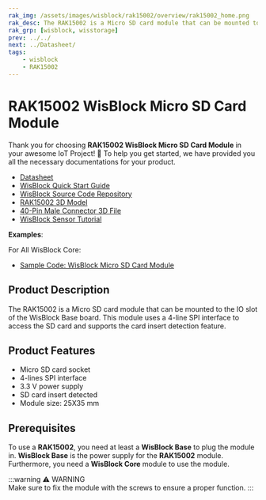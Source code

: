 ```yaml
---
rak_img: /assets/images/wisblock/rak15002/overview/rak15002_home.png
rak_desc: The RAK15002 is a Micro SD card module that can be mounted to the IO slot of the WisBlock Base board. This module uses a 4-line SPI interface to access the SD card and supports the card insert detection feature.
rak_grp: [wisblock, wisstorage]
prev: ../../
next: ../Datasheet/
tags:
    - wisblock
    - RAK15002
---
```


# RAK15002 WisBlock Micro SD Card Module

Thank you for choosing **RAK15002 WisBlock Micro SD Card Module** in your awesome IoT Project! 🎉 To help you get started, we have provided you all the necessary documentations for your product.

* [Datasheet](../Datasheet/)
* <a href="../../Quickstart/" target="_blank">WisBlock Quick Start Guide</a>
* [WisBlock Source Code Repository](https://github.com/RAKWireless/WisBlock/)
* [RAK15002 3D Model](https://downloads.rakwireless.com/3D_File/WisBlock/3D_RAK15002.stp)
* [40-Pin Male Connector 3D File](https://downloads.rakwireless.com/3D_File/Accessory/WisConnector/M40S1003K6M.stp)
* [WisBlock Sensor Tutorial](/Knowledge-Hub/Learn/WisBlock-Sensor-Tutorial/)

**Examples**: 

For All WisBlock Core:

* [Sample Code: WisBlock Micro SD Card Module](https://github.com/RAKWireless/WisBlock/tree/master/examples)

## Product Description

The RAK15002 is a Micro SD card module that can be mounted to the IO slot of the WisBlock Base board. This module uses a 4-line SPI interface to access the SD card and supports the card insert detection feature.

## Product Features

- Micro SD card socket
- 4-lines SPI interface
- 3.3&nbsp;V power supply
- SD card insert detected
- Module size: 25X35&nbsp;mm

## Prerequisites

To use a **RAK15002**, you need at least a **WisBlock Base** to plug the module in. **WisBlock Base** is the power supply for the **RAK15002** module. Furthermore, you need a **WisBlock Core** module to use the module.

:::warning ⚠️ WARNING    
Make sure to fix the module with the screws to ensure a proper function.
:::